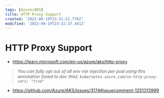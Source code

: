 ```yaml
---
tags: [Azure/AKS]
title: HTTP Proxy Support
created: '2022-09-19T23:31:21.776Z'
modified: '2022-09-19T23:32:37.441Z'
---
```


# HTTP Proxy Support

* https://learn.microsoft.com/en-us/azure/aks/http-proxy

> *You can fully opt out of all env var injection per pod using this annotation (need to doc this):*
> *`kubernetes.azure.com/no-http-proxy-vars: "true"`*

* https://github.com/Azure/AKS/issues/3174#issuecomment-1251313999

